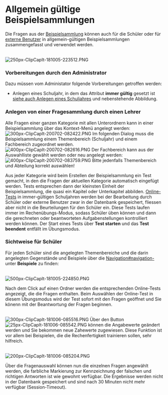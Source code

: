 # Allgemein gültige Beispielsammlungen
Die Fragen aus der [Beispielsammlung](../Beispielsammlung/index.md) können auch für die Schüler oder für [externe Benutzer](../ExterneBenutzer/index.md) in allgemein-gültigen Beispielsammlungen zusammengefasst und verwendet werden.

<br>![250px-ClipCapIt-181005-223512.PNG](250px-ClipCapIt-181005-223512.PNG)

###  Vorbereitungen durch den Administrator 
Dazu müssen vom Administator folgende Vorbereitungen getroffen werden:
* Anlegen eines Schuljahr, in dem das Attribut **immer gültig** gesetzt ist [siehe auch Anlegen eines Schuljahres](/notimplemented/index.md) und nebenstehende Abbildung.

###  Anlegen von einer Fragesammlung durch einen Lehrer 

Alle Fragen einer ganzen Kategorie mit allen Unterordnern kann in einer Beispielsammlung über das Kontext-Menü angelegt werden:
<br>![300px-ClipCapIt-200702-082422.PNG](300px-ClipCapIt-200702-082422.PNG)
Im folgenden Dialog muss die Beispielsammlung einem Themenbereich (Schuljahr) und einem Fachbereich zugeordnet werden.
<br>![400px-ClipCapIt-200702-082616.PNG](400px-ClipCapIt-200702-082616.PNG)
Der Fachbereich kann aus der Auswahlliste gewählt werden oder neu angelegt werden:
<br>![400px-ClipCapIt-200702-083759.PNG](400px-ClipCapIt-200702-083759.PNG)
Bitte jedenfalls Themenbereich und Abteilung korrekt auswählen!


Aus jeder Kategorie wird beim Erstellen der Beispielsammlung ein Test gemacht, in den die Fragen der aktuellen Kategorie automatisch eingefügt werden. Tests entsprechen dann der kleinsten Einheit der Beispielsammlung, die quasi ein Kapitel oder Unterkapitel abbilden. [Online-Tests](../Online-Tests/index.md) in immer-gültigen Schuljahren werden bei der Bearbeitung durch Schüler oder externe Benutzer zwar in der Datenbank gespeichert, fliessen aber nicht in die Beurteilungen für den Schüler ein. Diese Tests laufen immer im Rechenübungs-Modus, sodass Schüler üben können und dann die gerechneten oder beantworteten Aufgabenstellungen kontrolliert werden können. Der Start eines Tests über **Test starten** und das **Test beendent** entfällt im Übungsmodus.

### Sichtweise für Schüler
Für jeden Schüler sind die angelegten Themenbereiche und die darin angelegten Gegenstände und Beispiele über die [Navigation#navigation-](../LeTTo-Hauptansicht#navigation-/index.md#navigation-) unter **Beispiele** zu finden:

<br>![500px-ClipCapIt-181005-224850.PNG](500px-ClipCapIt-181005-224850.PNG)

Nach dem Click auf einen Ordner werden die entsprechenden Online-Tests angezeigt, die die Fragen enthalten. Beim Auswählen der Online-Test in diesem Übungsmodus wird der Test sofort mit den Fragen geöffnet und Sie könenn mit der Beantwortung der Fragen beginnen.

<br>![300px-ClipCapIt-181006-085516.PNG](300px-ClipCapIt-181006-085516.PNG)
Über den Button ![25px-ClipCapIt-181006-085542.PNG](25px-ClipCapIt-181006-085542.PNG) können die Angabewerte geändert werden und Sie bekommen neue Zahewerte zugewiesen. Diese Funktion ist vor allem bei Beispielen, die die Rechenfertigkeit trainieren sollen, sehr hilfreich.

<br>![200px-ClipCapIt-181006-085204.PNG](200px-ClipCapIt-181006-085204.PNG)

Über die Fragenauswahl können nun die einzelnen Fragen angewählt werden, die farbliche Markierung zur Kennzeichnung der falschen und richtigen Antworten ist wie gewohnt verfügbar. Die Ergebnisse werden nicht in der Datenbank gespeichert und sind nach 30 Minuten nicht mehr verfügbar (Session-Timeout).

